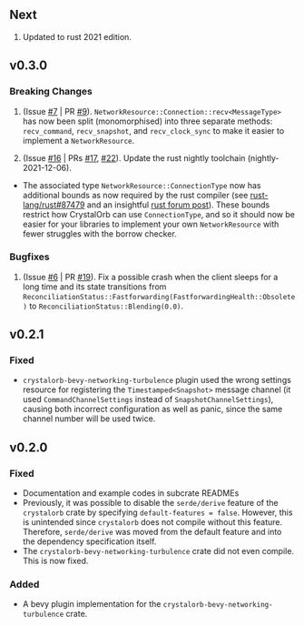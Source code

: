## Next

1. Updated to rust 2021 edition.

## v0.3.0

### Breaking Changes

1. (Issue [#7](https://github.com/ErnWong/crystalorb/issues/7) | PR [#9](https://github.com/ErnWong/crystalorb/pull/9)). `NetworkResource::Connection::recv<MessageType>` has now been split (monomorphised) into three separate methods: `recv_command`, `recv_snapshot`, and `recv_clock_sync` to make it easier to implement a `NetworkResource`.

2. (Issue [#16](https://github.com/ErnWong/crystalorb/issues/16) | PRs [#17](https://github.com/ErnWong/crystalorb/pull/17), [#22](https://github.com/ErnWong/crystalorb/pull/22)). Update the rust nightly toolchain (nightly-2021-12-06).
  - The associated type `NetworkResource::ConnectionType` now has additional bounds as now required by the rust compiler (see [rust-lang/rust#87479](https://github.com/rust-lang/rust/issues/87479) and an insightful [rust forum post](https://users.rust-lang.org/t/associated-type-bounds-for-the-user-of-for-the-implementer/63161)). These bounds restrict how CrystalOrb can use `ConnectionType`, and so it should now be easier for your libraries to implement your own `NetworkResource` with fewer struggles with the borrow checker.

### Bugfixes

1. (Issue [#6](https://github.com/ErnWong/crystalorb/issues/6) | PR [#19](https://github.com/ErnWong/crystalorb/pull/19)). Fix a possible crash when the client sleeps for a long time and its state transitions from `ReconciliationStatus::Fastforwarding(FastforwardingHealth::Obsolete)` to `ReconciliationStatus::Blending(0.0)`.

## v0.2.1

### Fixed

- `crystalorb-bevy-networking-turbulence` plugin used the wrong settings resource for registering the `Timestamped<Snapshot>` message channel (it used `CommandChannelSettings` instead of `SnapshotChannelSettings`), causing both incorrect configuration as well as panic, since the same channel number will be used twice.

## v0.2.0

### Fixed

- Documentation and example codes in subcrate READMEs
- Previously, it was possible to disable the `serde/derive` feature of the `crystalorb` crate by specifying `default-features = false`. However, this is unintended since `crystalorb` does not compile without this feature. Therefore, `serde/derive` was moved from the default feature and into the dependency specification itself.
- The `crystalorb-bevy-networking-turbulence` crate did not even compile. This is now fixed.

### Added

- A bevy plugin implementation for the `crystalorb-bevy-networking-turbulence` crate.
